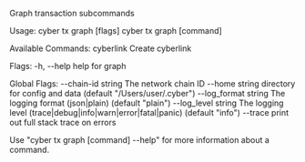 Graph transaction subcommands

Usage:
  cyber tx graph [flags]
  cyber tx graph [command]

Available Commands:
  cyberlink   Create cyberlink

Flags:
  -h, --help   help for graph

Global Flags:
      --chain-id string     The network chain ID
      --home string         directory for config and data (default "/Users/user/.cyber")
      --log_format string   The logging format (json|plain) (default "plain")
      --log_level string    The logging level (trace|debug|info|warn|error|fatal|panic) (default "info")
      --trace               print out full stack trace on errors

Use "cyber tx graph [command] --help" for more information about a command.
